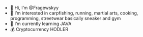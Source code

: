 - 👋 Hi, I’m @Fragewskyy
- 👀 I’m interested in carpfishing, running,
martial arts, cooking, programming, streetwear
basically sneaker and gym
- 🌱 I’m currently learning JAVA
- 💰 Cryptocurrency HODLER
